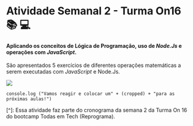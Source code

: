 # Atividade Semanal 2 - Turma On16 :books: :computer:
#### Aplicando os conceitos de Lógica de Programação, uso de *Node.Js* e operações com *JavaScript*.

São apresentados 5 exercícios de diferentes operações matemáticas a serem executadas com *JavaScript* e Node.Js.

![](https://media.slid.es/uploads/362128/images/4055291/js.gif)



```
console.log ("Vamos reagir e colocar um" + (cropped) + "para as próximas aulas!")

```

[^]: Essa atividade faz parte do cronograma da semana 2 da Turma On 16 do bootcamp Todas em Tech (Reprograma).



